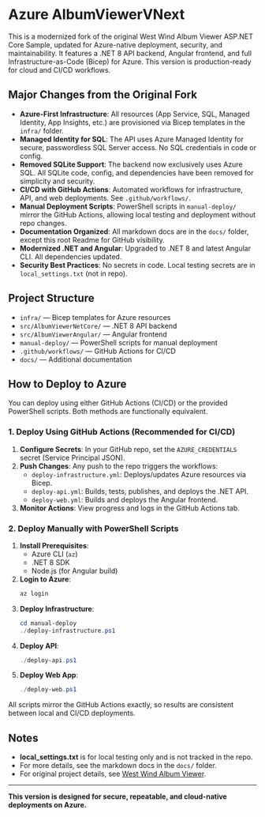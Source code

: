 # Azure AlbumViewerVNext

This is a modernized fork of the original West Wind Album Viewer ASP.NET Core Sample, updated for Azure-native deployment, security, and maintainability. It features a .NET 8 API backend, Angular frontend, and full Infrastructure-as-Code (Bicep) for Azure. This version is production-ready for cloud and CI/CD workflows.

## Major Changes from the Original Fork

- **Azure-First Infrastructure**: All resources (App Service, SQL, Managed Identity, App Insights, etc.) are provisioned via Bicep templates in the `infra/` folder.
- **Managed Identity for SQL**: The API uses Azure Managed Identity for secure, passwordless SQL Server access. No SQL credentials in code or config.
- **Removed SQLite Support**: The backend now exclusively uses Azure SQL. All SQLite code, config, and dependencies have been removed for simplicity and security.
- **CI/CD with GitHub Actions**: Automated workflows for infrastructure, API, and web deployments. See `.github/workflows/`.
- **Manual Deployment Scripts**: PowerShell scripts in `manual-deploy/` mirror the GitHub Actions, allowing local testing and deployment without repo changes.
- **Documentation Organized**: All markdown docs are in the `docs/` folder, except this root Readme for GitHub visibility.
- **Modernized .NET and Angular**: Upgraded to .NET 8 and latest Angular CLI. All dependencies updated.
- **Security Best Practices**: No secrets in code. Local testing secrets are in `local_settings.txt` (not in repo).

## Project Structure

- `infra/` — Bicep templates for Azure resources
- `src/AlbumViewerNetCore/` — .NET 8 API backend
- `src/AlbumViewerAngular/` — Angular frontend
- `manual-deploy/` — PowerShell scripts for manual deployment
- `.github/workflows/` — GitHub Actions for CI/CD
- `docs/` — Additional documentation

## How to Deploy to Azure

You can deploy using either GitHub Actions (CI/CD) or the provided PowerShell scripts. Both methods are functionally equivalent.

### 1. Deploy Using GitHub Actions (Recommended for CI/CD)

1. **Configure Secrets**: In your GitHub repo, set the `AZURE_CREDENTIALS` secret (Service Principal JSON).
2. **Push Changes**: Any push to the repo triggers the workflows:
   - `deploy-infrastructure.yml`: Deploys/updates Azure resources via Bicep.
   - `deploy-api.yml`: Builds, tests, publishes, and deploys the .NET API.
   - `deploy-web.yml`: Builds and deploys the Angular frontend.
3. **Monitor Actions**: View progress and logs in the GitHub Actions tab.

### 2. Deploy Manually with PowerShell Scripts

1. **Install Prerequisites**:
   - Azure CLI (`az`)
   - .NET 8 SDK
   - Node.js (for Angular build)
2. **Login to Azure**:
   ```powershell
   az login
   ```
3. **Deploy Infrastructure**:
   ```powershell
   cd manual-deploy
   ./deploy-infrastructure.ps1
   ```
4. **Deploy API**:
   ```powershell
   ./deploy-api.ps1
   ```
5. **Deploy Web App**:
   ```powershell
   ./deploy-web.ps1
   ```

All scripts mirror the GitHub Actions exactly, so results are consistent between local and CI/CD deployments.

## Notes

- **local_settings.txt** is for local testing only and is not tracked in the repo.
- For more details, see the markdown docs in the `docs/` folder.
- For original project details, see [West Wind Album Viewer](https://albumviewer.west-wind.com).

---

**This version is designed for secure, repeatable, and cloud-native deployments on Azure.**
